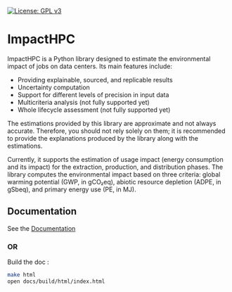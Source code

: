 [![License: GPL v3](https://img.shields.io/badge/License-GPLv3-blue.svg)](https://www.gnu.org/licenses/gpl-3.0)

# ImpactHPC

ImpactHPC is a Python library designed to estimate the environmental impact of jobs on data centers. Its main features include:

- Providing explainable, sourced, and replicable results
- Uncertainty computation
- Support for different levels of precision in input data
- Multicriteria analysis (not fully supported yet)
- Whole lifecycle assessment (not fully supported yet)

The estimations provided by this library are approximate and not always accurate. Therefore, you should not rely solely on them; it is recommended to provide the explanations produced by the library along with the estimations.

Currently, it supports the estimation of usage impact (energy consumption and its impact) for the extraction, production, and distribution phases. The library computes the environmental impact based on three criteria: global warming potential (GWP, in gCO₂eq), abiotic resource depletion (ADPE, in gSbeq), and primary energy use (PE, in MJ).


## Documentation

See the [Documentation](https://impacthpc-cc8227.pages.in2p3.fr/index.html)

### OR

Build the doc :

```bash
make html
open docs/build/html/index.html
````
